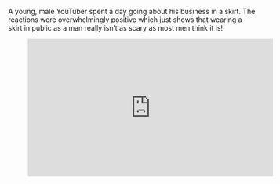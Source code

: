 A young, male YouTuber spent a day going about his business in a skirt. The reactions were overwhelmingly positive which just shows that wearing a skirt in public as a man really isn’t as scary as most men think it is!

<figure><div class="wp-block-embed__wrapper"><iframe loading="lazy" title="ONE DAY IN A SKIRT" width="500" height="281" src="https://www.youtube.com/embed/4qZlQlbjrys?feature=oembed" frameborder="0" allow="accelerometer; autoplay; clipboard-write; encrypted-media; gyroscope; picture-in-picture; web-share" referrerpolicy="strict-origin-when-cross-origin" allowfullscreen=""></iframe></div></figure>